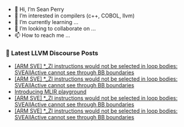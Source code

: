 - 👋 Hi, I’m Sean Perry
- 👀 I’m interested in compilers (c++, COBOL, llvm)
- 🌱 I’m currently learning ...
- 💞️ I’m looking to collaborate on ...
- 📫 How to reach me ...

<!---
s66perry/s66perry is a ✨ special ✨ repository because its `README.md` (this file) appears on your GitHub profile.
You can click the Preview link to take a look at your changes.
--->
### 📕 Latest LLVM Discourse Posts

<!-- DISCOURSE-LLVM:START -->
- [[ARM SVE] *_ZI instructions would not be selected in loop bodies: SVEAllActive cannot see through BB boundaries](https://discourse.llvm.org/t/arm-sve-zi-instructions-would-not-be-selected-in-loop-bodies-sveallactive-cannot-see-through-bb-boundaries/65113#post_4)
- [[ARM SVE] *_ZI instructions would not be selected in loop bodies: SVEAllActive cannot see through BB boundaries](https://discourse.llvm.org/t/arm-sve-zi-instructions-would-not-be-selected-in-loop-bodies-sveallactive-cannot-see-through-bb-boundaries/65113#post_3)
- [Introducing MLIR playground](https://discourse.llvm.org/t/introducing-mlir-playground/65076#post_3)
- [[ARM SVE] *_ZI instructions would not be selected in loop bodies: SVEAllActive cannot see through BB boundaries](https://discourse.llvm.org/t/arm-sve-zi-instructions-would-not-be-selected-in-loop-bodies-sveallactive-cannot-see-through-bb-boundaries/65113#post_2)
- [[ARM SVE] *_ZI instructions would not be selected in loop bodies: SVEAllActive cannot see through BB boundaries](https://discourse.llvm.org/t/arm-sve-zi-instructions-would-not-be-selected-in-loop-bodies-sveallactive-cannot-see-through-bb-boundaries/65113#post_1)
<!-- DISCOURSE-LLVM:END -->
